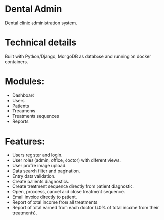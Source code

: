 # Dental Admin

Dental clinic administration system.

# Technical details

Built with Python/Django, MongoDB as database and running on docker containers.

# Modules:

- Dashboard
- Users
- Patients
- Treatments
- Treatments sequences
- Reports

# Features:

- Users register and login.
- User roles (admin, office, doctor) with diferent views.
- User profile image upload.
- Data search filter and pagination.
- Entry data validation.
- Create patients diagnostics.
- Create treatment sequence directly from patient diagnostic.
- Open, proccess, cancel and close treatment sequence.
- Email invoice directly to patient.
- Report of total income from all treatments.
- Report of total earned from each doctor (40% of total income from their treatments).
